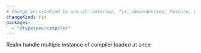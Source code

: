 ```yaml
---
# Change versionKind to one of: internal, fix, dependencies, feature, deprecation, breaking
changeKind: fix
packages:
  - "@typespec/compiler"
---
```


Realm handle multiple instance of compiler loaded at once
